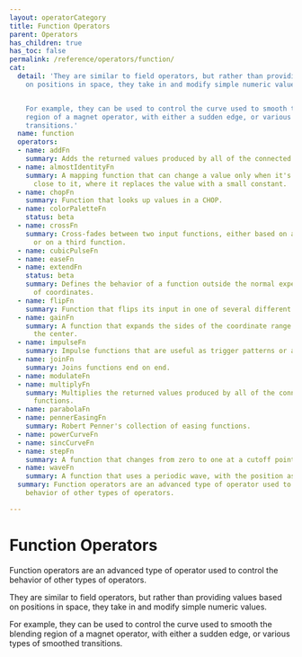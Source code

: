 ```yaml
---
layout: operatorCategory
title: Function Operators
parent: Operators
has_children: true
has_toc: false
permalink: /reference/operators/function/
cat:
  detail: 'They are similar to field operators, but rather than providing values based
    on positions in space, they take in and modify simple numeric values.


    For example, they can be used to control the curve used to smooth the blending
    region of a magnet operator, with either a sudden edge, or various types of smoothed
    transitions.'
  name: function
  operators:
  - name: addFn
    summary: Adds the returned values produced by all of the connected input functions.
  - name: almostIdentityFn
    summary: A mapping function that can change a value only when it's zero or very
      close to it, where it replaces the value with a small constant.
  - name: chopFn
    summary: Function that looks up values in a CHOP.
  - name: colorPaletteFn
    status: beta
  - name: crossFn
    summary: Cross-fades between two input functions, either based on a parameter
      or on a third function.
  - name: cubicPulseFn
  - name: easeFn
  - name: extendFn
    status: beta
    summary: Defines the behavior of a function outside the normal expected range
      of coordinates.
  - name: flipFn
    summary: Function that flips its input in one of several different modes.
  - name: gainFn
    summary: A function that expands the sides of the coordinate range and compresses
      the center.
  - name: impulseFn
    summary: Impulse functions that are useful as trigger patterns or animation envelopes.
  - name: joinFn
    summary: Joins functions end on end.
  - name: modulateFn
  - name: multiplyFn
    summary: Multiplies the returned values produced by all of the connected input
      functions.
  - name: parabolaFn
  - name: pennerEasingFn
    summary: Robert Penner's collection of easing functions.
  - name: powerCurveFn
  - name: sincCurveFn
  - name: stepFn
    summary: A function that changes from zero to one at a cutoff point.
  - name: waveFn
    summary: A function that uses a periodic wave, with the position as the parameter.
  summary: Function operators are an advanced type of operator used to control the
    behavior of other types of operators.

---
```


# Function Operators

Function operators are an advanced type of operator used to control the behavior of other types of operators.

They are similar to field operators, but rather than providing values based on positions in space, they take in and modify simple numeric values.

For example, they can be used to control the curve used to smooth the blending region of a magnet operator, with either a sudden edge, or various types of smoothed transitions.
